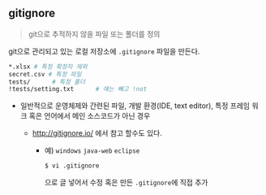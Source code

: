 ## gitignore

> git으로 추적하지 않을 파일 또는 폴더를 정의

git으로 관리되고 있는 로컬 저장소에 `.gitignore` 파일을 만든다.

```bash
*.xlsx # 특정 확정자 제외
secret.csv # 특정 파일
tests/		# 특정 폴더
!tests/setting.txt		# 얘는 빼고 !not
```

* 일반적으로 운영체제와 간련된 파일, 개발 환경(IDE, text editor), 특정 프레임 워크 혹은 언어에서 메인 소스코드가 아닌 경우

  * http://gitignore.io/  에서 참고 할수도 있다.

    * 예) `windows` `java-web` `eclipse`

      ```bash
      $ vi .gitignore
      ```

      으로 글 넣어서 수정 혹은 만든 `.gitignore`에 직접 추가